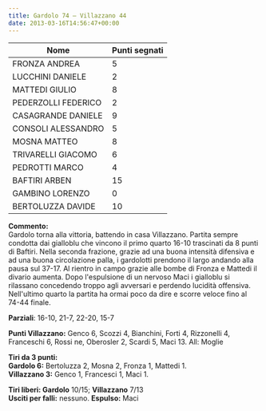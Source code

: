 ```yaml
---
title: Gardolo 74 – Villazzano 44
date: 2013-03-16T14:56:47+00:00
---
```

| **Nome** | **Punti segnati** |
| -------- | ----------------- |
| FRONZA ANDREA | 5 |
| LUCCHINI DANIELE | 2 |
| MATTEDI GIULIO | 8 |
| PEDERZOLLI FEDERICO | 2 |
| CASAGRANDE DANIELE | 9 |
| CONSOLI ALESSANDRO | 5 |
| MOSNA MATTEO | 8 |
| TRIVARELLI GIACOMO | 6 |
| PEDROTTI MARCO | 4 |
| BAFTIRI ARBEN | 15 |
| GAMBINO LORENZO | 0 |
| BERTOLUZZA DAVIDE | 10 |
**Commento:**  
Gardolo torna alla vittoria, battendo in casa Villazzano. Partita sempre condotta dai gialloblu che vincono il primo quarto 16-10 trascinati da 8 punti di Baftiri. Nella seconda frazione, grazie ad una buona intensità difensiva e ad una buona circolazione palla, i gardolotti prendono il largo andando alla pausa sul 37-17. Al rientro in campo grazie alle bombe di Fronza e Mattedi il divario aumenta. Dopo l'espulsione di un nervoso Maci i gialloblu si rilassano concedendo troppo agli avversari e perdendo lucidità offensiva. Nell'ultimo quarto la partita ha ormai poco da dire e scorre veloce fino al 74-44 finale.

**Parziali**: 16-10, 21-7, 22-20, 15-7

**Punti Villazzano:** Genco 6, Scozzi 4, Bianchini, Forti 4, Rizzonelli 4, Franceschi 6, Rossi ne, Oberosler 2, Scardi 5, Maci 13. All: Moglie

**Tiri da 3 punti:**  
**Gardolo 6:** Bertoluzza 2, Mosna 2, Fronza 1, Mattedi 1.  
**Villazzano 3:** Genco 1, Francesci 1, Maci 1.

**Tiri liberi: Gardolo** 10/15; **Villazzano** 7/13  
**Usciti per falli:** nessuno. **Espulso:** Maci